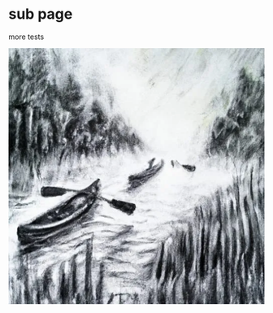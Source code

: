 # sub page

more tests

[![Untitled.png](Untitled.png)](sub%20page%200996d7cb8a554a66a2abd34ede994ea4/Untitled.png)
